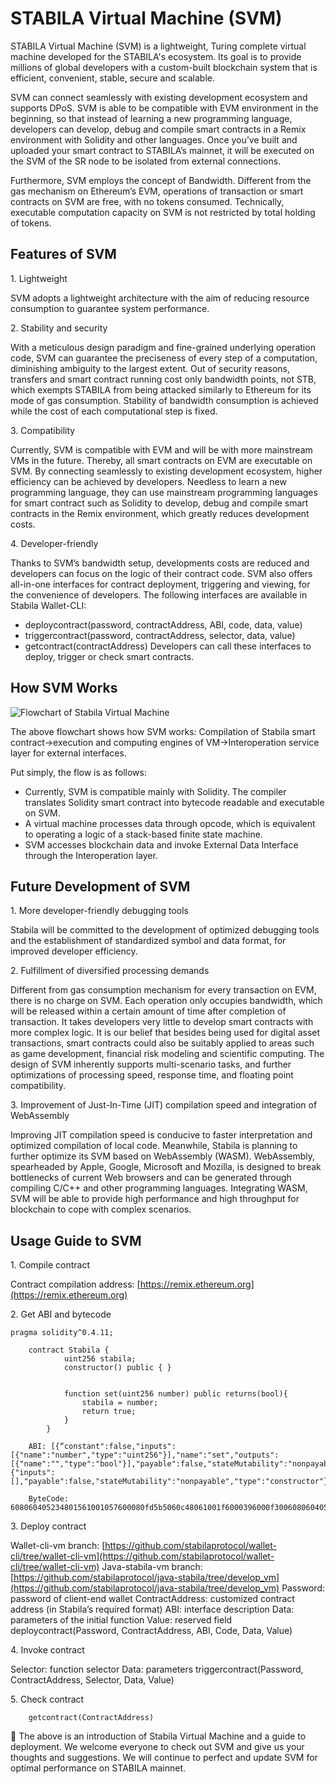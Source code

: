 # STABILA Virtual Machine (SVM)

STABILA Virtual Machine (SVM) is a lightweight, Turing complete virtual machine developed for the STABILA's ecosystem. Its goal is to provide millions of global developers with a custom-built blockchain system that is efficient, convenient, stable, secure and scalable.

SVM can connect seamlessly with existing development ecosystem and supports DPoS. SVM is able to be compatible with EVM environment in the beginning, so that instead of learning a new programming language, developers can develop, debug and compile smart contracts in a Remix environment with Solidity and other languages. Once you’ve built and uploaded your smart contract to STABILA’s mainnet, it will be executed on the SVM of the SR node to be isolated from external connections.

Furthermore, SVM employs the concept of Bandwidth. Different from the gas mechanism on Ethereum’s  EVM,  operations of transaction or smart contracts on SVM are free, with no tokens consumed. Technically, executable computation capacity on SVM is not restricted by total holding of tokens.

## Features of SVM
1.&nbsp;Lightweight

SVM adopts a lightweight architecture with the aim of reducing resource consumption to guarantee system performance.

2.&nbsp;Stability and security

With a meticulous design paradigm and fine-grained underlying operation code, SVM can guarantee the preciseness of every step of a computation, diminishing ambiguity to the largest extent. Out of security reasons, transfers and smart contract running cost only bandwidth points, not STB, which exempts STABILA from being attacked similarly to Ethereum for its mode of gas consumption. Stability of bandwidth consumption is achieved while the cost of each computational step is fixed.

3.&nbsp;Compatibility

Currently, SVM is compatible with EVM and will be with more mainstream VMs in the future. Thereby, all smart contracts on EVM are executable on SVM. By connecting seamlessly to existing development ecosystem, higher efficiency can be achieved by developers. Needless to learn a new programming language, they can use mainstream programming languages for smart contract such as Solidity to develop, debug and compile smart contracts in the Remix environment, which greatly reduces development costs.

4.&nbsp;Developer-friendly

Thanks to SVM’s bandwidth setup, developments costs are reduced and developers can focus on the logic of their contract code. SVM also offers all-in-one interfaces for contract deployment, triggering and viewing, for the convenience of developers.
The following interfaces are available in Stabila Wallet-CLI:

 + deploycontract(password, contractAddress, ABI, code, data, value)
 + triggercontract(password, contractAddress, selector, data, value)
 + getcontract(contractAddress)
Developers can call these interfaces to deploy, trigger or check smart contracts.

## How SVM Works

![Flowchart of Stabila Virtual Machine](https://raw.githubusercontent.com/stabilaprotocol/documentation/master/images/Virtual_Machine/虚拟机.png)

The above flowchart shows how SVM works:
Compilation of Stabila smart contract→execution and computing engines of VM→Interoperation service layer for external interfaces.

Put simply, the flow is as follows:
+ Currently, SVM is compatible mainly with Solidity. The compiler translates Solidity smart contract into bytecode readable and executable on SVM.
+ A virtual machine processes data through opcode, which is equivalent to operating a logic of a stack-based finite state machine.
+ SVM accesses blockchain data and invoke External Data Interface through the Interoperation layer.

## Future Development of SVM
1.&nbsp;More developer-friendly debugging tools

Stabila will be committed to the development of optimized debugging tools and the establishment of standardized symbol and data format, for improved developer efficiency.

2.&nbsp;Fulfillment of diversified processing demands

Different from gas consumption mechanism for every transaction on EVM, there is no charge on SVM. Each operation only occupies bandwidth, which will be released within a certain amount of time after completion of transaction. It takes developers very little to develop smart contracts with more complex logic. It is our belief that besides being used for digital asset transactions, smart contracts could also be suitably applied to areas such as game development, financial risk modeling and scientific computing. The design of SVM inherently supports multi-scenario tasks, and further optimizations of processing speed, response time, and floating point compatibility.

3.&nbsp;Improvement of Just-In-Time (JIT) compilation speed and integration of WebAssembly

Improving JIT compilation speed is conducive to faster interpretation and optimized compilation of local code. Meanwhile, Stabila is planning to further optimize its SVM based on WebAssembly (WASM). WebAssembly, spearheaded by Apple, Google, Microsoft and Mozilla, is designed to break bottlenecks of current Web browsers and can be generated through compiling C/C++ and other programming languages. Integrating WASM, SVM will be able to provide high performance and high throughput for blockchain to cope with complex scenarios.

## Usage Guide to SVM

1.&nbsp;Compile contract

Contract compilation address: [https://remix.ethereum.org](https://remix.ethereum.org)

2.&nbsp;Get ABI and bytecode
```text
pragma solidity^0.4.11;

    contract Stabila {
            uint256 stabila;
            constructor() public { }


            function set(uint256 number) public returns(bool){
                stabila = number;
                return true;
            }
        }

    ABI: [{“constant":false,"inputs":[{"name":"number","type":"uint256"}],"name":"set","outputs":[{"name":"","type":"bool"}],"payable":false,"stateMutability":"nonpayable","type":"function"},{"inputs":[],"payable":false,"stateMutability":"nonpayable","type":"constructor"}]

    ByteCode: 608060405234801561001057600080fd5b5060c48061001f6000396000f300608060405260043610603f576000357c0100000000000000000000000000000000000000000000000000000000900463ffffffff16806360fe47b1146044575b600080fd5b348015604f57600080fd5b50606c600480360381019080803590602001909291905050506086565b604051808215151515815260200191505060405180910390f35b600081600081905550600190509190505600a165627a7a723058209791df3f67e9af451c35d7ae55bda5e352764f6a38ea23fa850b1c1fe1bc72e90029
```
3.&nbsp;Deploy contract

Wallet-cli-vm branch: [https://github.com/stabilaprotocol/wallet-cli/tree/wallet-cli-vm](https://github.com/stabilaprotocol/wallet-cli/tree/wallet-cli-vm)
Java-stabila-vm branch: [https://github.com/stabilaprotocol/java-stabila/tree/develop_vm](https://github.com/stabilaprotocol/java-stabila/tree/develop_vm)
Password: password of client-end wallet
ContractAddress: customized contract address (in Stabila’s required format)
ABI: interface description
Data: parameters of the initial function
Value: reserved field
deploycontract(Password, ContractAddress, ABI, Code, Data, Value)

4.&nbsp;Invoke contract

Selector: function selector
Data: parameters
triggercontract(Password, ContractAddress, Selector, Data, Value)

5.&nbsp;Check contract
```text
    getcontract(ContractAddress)
```

The above is an introduction of Stabila Virtual Machine and a guide to deployment. We welcome everyone to check out SVM and give us your thoughts and suggestions. We will continue to perfect and update SVM for optimal performance on STABILA mainnet.
